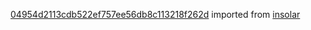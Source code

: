 [04954d2113cdb522ef757ee56db8c113218f262d](https://github.com/insolar/insolar/commit/04954d2113cdb522ef757ee56db8c113218f262d) imported from [insolar](https://github.com/insolar/insolar)
